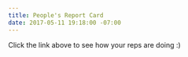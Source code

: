 ```yaml
---
title: People's Report Card
date: 2017-05-11 19:18:00 -07:00
---
```


Click the link above to see how your reps are doing :)